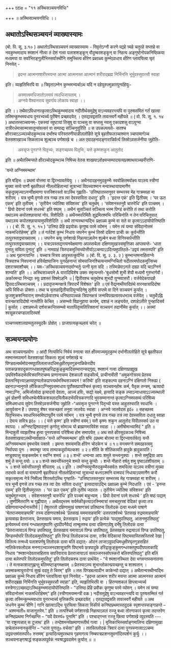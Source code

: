 +++
title = "११ अस्थिसञ्चयनविधिः"

+++
॥ अस्थिसञ्चयनविधिः ।। 

## अथातोऽस्थिसञ्चयनं व्याख्यास्यामः

(बो. पि. सू. ३.१० ) अथातोऽस्थिसञ्चयनं व्याख्यास्यामः - निवृत्तेऽग्नौ करणे व्द्यहे त्र्यहे चतुरहे सप्ताहे वा नवकुम्भमादाय श्मशानं नीत्वा तं देशं गत्वा पलाशशङ्कून् वौदुम्बरशङ्कून् वा निहत्य अङ्गुष्ठेनोपकनिष्ठिकया मध्यमया वा सर्वाभिरङ्गुलीभिस्सर्वास्थीनि समुच्चित्य क्षीरेण प्रक्षाळ्य कुम्भेऽवधाय क्षीरेण प्लावयित्वा घृतं निनयेत् -

> इदन्त आत्मनश्शरीरमयन्त आत्मा आत्मनस्त आत्मानं शरीराद्ब्रह्म निर्भिनत्ति भूर्भुवस्सुवरसौ स्वाहा

इति। व्याहृतिभिरपि वा ॥ त्रिवृताऽम्नेन कुम्भमभ्यर्चाऽथ यदि न दहेयुरुल्मुकात्पुनर्दहेयुः-

> अस्मात्वमधिजातोऽस्ययं त्वदधिजायताम् ।  
अग्नये वैश्वानराय सुवर्गाय लोकाय स्वाहा ।।

इति ।। तथैवाऽपिधानात्कृत्वाऽस्थिकुम्भमादाय नदीतीर्थसमुद्रेषु वाऽभ्यवहरन्त्यपि वा पुरुषसंमितं गर्तं खात्वा तस्मिन्कुम्भमवधाय पुनरभ्यर्च्य पुरीषेण प्रच्छादयेत् । एतद्यावद्वसति तावत्स्वर्गे महीयते ॥ ( वो. पि. सू. १. १४ ) अथातस्सञ्चयनम्- एकस्यां व्युष्टायां तिसृषु वा पञ्चसु वा सप्तसु नवसु एकादशसु वाऽयुग्मा रात्रीरर्धमासान्मासातून्संवत्सरं वा सम्पाद्य सञ्चिनुयुरिति ॥ स उपकल्पयते- सतश्च क्षीरञ्चाऽऽज्यञ्चोदकुम्भञ्च दर्भांश्च परिस्तरणीयान्नीललोहिते सूत्रे बृहतीफलञ्चाश्मान ञ्चापामार्गञ्च वेतसशाखाञ्च सिकताञ्च शुल्बञ्च पर्णशाखे च । अत एवादहनादङ्गारान्निर्वर्त्य तिस्रोऽवसर्जनीया जुहोति- 

> अवसृज पुनरग्ने पितृभ्यः, सङ्गच्छस्व पितृभिः, यत्ते कृष्णशकुन आतुतोद 

इति ॥ अथैतस्मिन्सते क्षीरञ्चोदकुम्भञ्च निषिच्य वेतस शाखयाऽवोक्ष्यन्सम्पादयत्यप्रक्वाथयञ्च्छरीराणि- 

'यन्ते अग्निममन्थाम' 

इति षड्भिः ॥ प्रथमां वोत्तमा वा द्विरभ्यावर्तयेयुः ।। अथैनदादहनमुदकुम्भैः स्ववोक्षितमवोक्ष्य याऽस्य स्त्रीणां मुख्या सव्ये पाणौ बृहतीफलं नीललोहिताभ्यां सूत्राभ्यां विग्रथ्याश्मान मन्वास्थायापामार्गेण सकृदुपमृज्याऽनन्वीक्षमाणा पत्तस्शिरस्तो वाऽस्थि गृह्णाति- ‘उत्तिष्ठातस्तनुवर सम्भरस्व मेह गात्रमवहा मा शरीरम् । यत्र भूम्यै वृणसे तत्र गच्छ तत्र त्वा देवस्सविता दधातु' इति । 'इदन्त एकं' इति द्वितीयम् । ‘पर ऊत एकम्' इति तृतीयम् । 'तृतीयेन ज्योतिषा संविशस्व' इति चतुर्थम् । 'संवेशनस्तनुवै चारुरेधि' इति पञ्चमम् । ' प्रियो देवानां परमे सधस्थे' इति षष्ठम् । अथैनं सुसञ्चितं सञ्चित्य भस्म पिण्डं करोति तं तथा करोति यथाऽस्य कपोतश्छायायां नोप. विशेदिति ॥ अथैनमपरिमितैः क्षुद्रमिरश्मभिः परिचिनोति न तेन परिचिनुयात् यथाऽस्य कपोतश्छायायामुपविशेदिति ॥ अथै तान्यस्थान्यद्भिः प्रक्षाळ्य कुम्भे वा सते वा कृत्वाऽऽदायोपोत्तिष्ठति ।। ( बो. पि. सू. १. १५ ) 'उत्तिष्ठ प्रेहि प्रद्रयोकः कृणुष्व परमे व्योमन् । यमेन त्वं यम्या संविदानोत्तमं नाकमधिरोहेमम्' इति ॥ तं गर्तदेशं कुम्भं निधाय जघनेन कुम्भं तिस्रो दक्षिणा प्राचीः कः कुर्वन्तीति तत्पुरस्ताद्व्याख्यातम् ।। जघनेन कषूः पर्णशाखे निहत्याऽबलेन शुल्बेन बध्वा विनिस्सर्पन्तीति तत्पुरस्ताद्व्याख्यातम् ।। यत्राऽपस्तद्यन्त्यनवेक्षमाणा अपस्सचेला दक्षिणामुखास्समृत्तिका आप्लवन्ते- 'धाता पुनातु सविता पुनातु' इति ॥ नामग्राहं त्रिरुदकमुत्सिच्योत्तीर्याऽऽचम्याऽऽदित्यमुपतिठते–'उद्वयं तमसस्परि' इति ॥ अथ गृहानायान्ति । यच्चात्र स्त्रिय आहुस्तत्कुर्वन्ति ॥ (बो. पि. सू. २. ३. २ ) कुम्भान्तमनाहिताग्नेः स्त्रियाश्च निवपनान्तं हविर्यज्ञयाजिनः पुनर्दहनान्तं सोमयाजिनश्चित्यन्तमग्निचितो यदीतरमघोदकमुत्सिच्य दशरात्रमाशौचम् ।।
यमः-'अस्थिसञ्चयनादर्वाग्भर्तुः पत्नी मृता यदि । तस्मिन्नेवाऽनले दाह्या यदि चाऽग्निर्न शाम्यति' इति ।। अस्थिसञ्चयने A वारादिविशेष उक्तः स्मृत्यन्तरे-'बुधसोमौ शुभी शेयौ मध्यमौ गुरुभार्गवौ। अर्कारमन्दा निन्द्याः स्युः प्रशस्तं विषमेऽहनि ॥ | द्वितीयश्च चतुर्थश्च शुभदौ युग्मवासरौ। वर्जयेदेकपादक्षै द्विपादःऽस्थिसञ्चयम् ।। प्रदातृजन्मनक्षत्रे त्रिपादर्भे विशेषतः' इति ॥ एवं वैद्यनाथीयादिग्रंथे वारनक्षत्रादिदोषा अपि विविधाः प्रोक्ताः। तथा च मृताहाद्वितीयादियुग्मदिनेषु तृतीये सप्तमे वा दिने सञ्चयनं कुर्यात् । कुजशुक्रशनिवारान् सम्भवेऽर्कवारश्च धनिष्ठापञ्चकं त्रिपानक्षत्रं जन्मविपत्प्रत्यरवधभञ्च वर्जयेत् । चतुर्थेऽह्नि वारनक्षत्रादिदोषो नास्तीति केचित् । असम्भवे विप्रानुज्ञया कार्यम्, दशाहं न लङ्घयेत, दशाहेऽतीते पुनहादिसर्व | कुर्यात् । दशाहमध्ये दर्शसक्रान्तिसम्भवे मातापितृव्यतिरिक्तानां सञ्चयनं तदानीमेव कुर्यात् ।। अस्मां श्वसूकरचण्डालादिस्पर्श

पञ्चगव्यशालग्रामतुलस्युदकैः प्रोक्षेत् । प्राजापत्यकृच्छ्वयं चरेत् ॥
## सञ्चयनप्रयोगः
अथ सञ्चयनप्रयोगः ॥ आदौ नित्यविधि निर्वयं स्नात्वा सतं क्षीरमाज्यमुदकुम्भं दर्भानीललोहिते सूत्रे बृहतीफल मश्मानमपामार्ग वेतसशाखां सिकताः शुल्वं पर्णशाखे च पिण्डवल्यर्थमोदनमपूपतिललाजदधिमधुक्षीरघृतगुडनाळिकेरदीप पताकछत्रपादुकागन्धाक्षतपुष्पहरिद्राकुङ्कुमादिसम्भारान्सद्गृह्य, श्मशानं गत्वा दक्षिणाप्राह्मुख उपविश्यैकदर्भपवित्रपाणिराचम्य प्राणानायम्य देशकालौ सङ्कीर्त्य, प्राचीनावीती “अमुकगोत्रस्य प्रेतस्य प्रेतत्वनिवृत्त्याऽक्षय्यपुण्यलोकप्राप्त्यर्थमस्थिसञ्चयनं ! करिष्ये' इति सङ्कल्प्य दहनाऽग्निं दक्षिणतो निरूह्य ( दहनाऽग्न्यनुगते लौकिकाऽग्निमुपसमाधाय पूर्वोक्तप्रायश्चित्तं कृत्वा) सञ्चयनहोमः कर्म, पैतृक तन्त्रम्, ऋव्यादो नामाऽग्निः, अमिर्जातवेदा इत्यादयो देवताः, आज्यं हविः, सद्यो यक्ष्ये, इत्यादि सङ्क ल्प्याऽन्वाधायाऽऽज्यस्थाली ध्रुवं प्रोक्षणी समिधश्चेत्यैकैकशस्लादयित्वैकदर्भपवित्रकरणादि भुवसम्मानान्तं कृत्वाऽग्निमपसव्यं परिषिच्य समिधमाधाय सुवेण तिस्रोऽवसर्जनीया जुहोति -“अवसृज पुनरग्ने पितृभ्यो यस्त आहुतश्चरति स्वधाभिः । आयुर्वसान है। उपयातु शेषर सकच्छतां तनुवा जातवेदः स्वाहा । अग्नये जातवेदस इदं० ॥ सहच्छस्व पितृभिस्स५ स्वधाभिस्समिष्टापूर्तेन परमे व्योमन् । यत्र भूम्यै वृणसे तत्र गच्छ तत्रं त्वा देवस्सविता दधातु स्वाहा । देवाय सवित्र इदं० ।। ( यत्ते कृष्ण' इति स्त्रीणां वय॑म् ) यत्तै कृष्णः शकुन आतुतोद पिपीलस्सर्प उत वा श्वापदः । अग्निष्टद्विश्वादनृणं कृणोतु सोमञ्च यो ब्राह्मणमाविवेश स्वाहा ।। अमीषोमाभ्यामिदं " इति ॥ मिन्दाहुती व्याहृतीश्च हुत्वा पुनरपसव्यं परिषिच्य होम समापयेत् ॥ अथ सते क्षीरसुदकञ्च निषिच्य वेतसशाखयाऽस्थीन्यवोक्षात-'यन्ते अग्निममन्थाम' इति षभिः (प्रथमा बोत्तमा वा द्विरभ्यावर्तयेत्) यन्तै अग्निममन्थाम वृषभायेव पक्तवे । इमन्तः शमयामसि क्षीरेण चोदकेन च ॥ १॥ यन्त्वमग्ने समदहस्त्वमु निर्वापया पुनः । क्याम्बूर जाय ताम्पाकदूर्वाव्यल्कशा ॥ २॥ शीति के शीतिकावति ह्रादुके ह्रादुकावति। मण्डूक्यासु सङ्कमयेम र स्वग्नि शमयं ॥ ३॥ शन्ते' धन्वन्या आपः शमुते सन्त्वनूक्याः । शन्ते समुद्रिया आपः शर्मु ते सन्तु वयोः ॥ ४॥ शन्ते स्रवन्तीस्तनुचे शमते सन्तु कूप्योः । शन्ते नीहारो वर्षतु शमु पृष्वाऽवंशीयताम् ॥ ५ ॥ शन्ते सर्वन्तीस्तनुवे शीयताम् ॥६॥ इति । तमग्निमयुग्मैरुदकुम्भैस्सर्वतः शमयित्वा याऽस्य स्त्रीणां मुख्या तदभावे कर्ता वा वामपाणौ बृहतीफलं नीललोहिताभ्यां सूत्राभ्यां बध्नाऽश्मनि वामपादं निधायाऽपामार्गेण करौ सकृत्समृज्य नेत्रे निमील्य शिरस्तोऽस्थि गृण्हाति- “उत्तिष्टातस्तनुवर सम्भरस्व मेह गात्रमवहा मा शरीरम् । यत्र भूम्यै वृणसे तत्र गच्छ तत्र त्वा देवः सविता दधातु" इत्यादायाऽद्भिः प्रक्षाळ्य कुम्भे निदधाति । एवं - 'इनन्त एकम्' इति द्वितीयमुरस्तः । ‘पर ऊत एकम्' इति तृतीयं जठरतः । तृतीयेन ज्योतिषा संविशस्व' इति चतुर्थमूरुभ्याम् । संवेशनस्तनुवै चारुरेधि' इति पञ्चमं बाहुभ्याम् । प्रियो देवानां परमे सधस्थे ' इति षष्ठं पद्याम् । तूष्णीमितराणि च गृह्णीयात् । अथैतद्भस्म सर्वमेकीकृत्याऽरस्निमात्रां समचतुरस्रां वेदिकां कृत्वा तत्र दक्षिणायान्दर्भानास्तीर्य | | तेषूत्तरतो दक्षिणामुखं पाषाणत्रयं प्रतिष्ठाप्य तिलोदकं दत्वा मध्यमे पाषाणे 'घेतराजमावाहयामि' तस्य दक्षिणपार्श्वस्थे 'प्रेतसखं यममावाहयामि' उत्तरपार्श्वस्थे ‘प्रेतसखं रुद्रमावाहयामि' इत्यावाह्य प्रेतराजाय, प्रेतसखाय यमाय, प्रेतसखाय | रुद्राय' इति प्रत्येकं ‘पाद्यमुपतिष्ठतु. आसनमुपतिष्ठतु' इत्येवमर्थ्य वस्त्रं गन्धाक्षतपुष्पाणि धूपदीपनैवेद्यं ताम्बूलश्च दत्वा दक्षिणाऽग्रेषु दर्भेषु तिलोदकं दत्वा “प्रेतराजायाऽयं पिण्ड उपतिष्ठतु, प्रेतसखाय यमायाऽयं पिण्ड उपतिष्ठतु, प्रेतसखाय रुद्रायाऽयं पिण्ड उपतिष्ठतु, पिण्डस्योपरि तिलोदकमुपतिष्ठतु" इति पिण्डं तिलोदकञ्च दत्वा, तत्रैव वेदिकायां पिष्टमयास्तिस्रस्तिस्रो रेखा | विलित्य तन्मध्ये पलाशपर्णषु तिलोदकं दत्वा बलिं दद्यात्- ओदनं लाजाऽपूपदधिमधुक्षीरघृतगुडसहितं नालिकेरफलोदक मननाऽभ्यञ्जनदशासूत्राणि पिष्टमये छत्रपादुके हरिद्राकुङ्कुमगन्धरक्तपुष्पदीपपताकादि निधाय “श्मशानदेवतासहिताय सपरिवाराय प्रेतराजायाऽयं सव्यञ्जनस्सोपस्करो बलिरुपतिष्ठतु” इति बलिं दत्वा बलेरुपरि तिलोदकमुपतितु' इति तिलोदकश्च दत्वा प्रार्थयेत् - "ये श्मशानस्थिता देवा भगवन्तस्सनातनाः । ते मत्सकाशादगृह्णन्तु बलिमष्टाङ्गमक्षयम् ॥ प्रेतस्याऽस्य शुभान्लोकान्प्रयच्छन्तु च शाश्वतान् । अस्माकमायुरारोग्यं सुखं ददतु ते चिरम्" इति ॥ ततः पिण्डबल्यादीन काकेभ्यो दद्यात् ॥ अथैतान्यस्थीन्यद्भिः प्रक्षाळ्य कुम्भे निधाय क्षीरेण प्लावयित्वा घृतं निनयेत् - "इदन्त आत्मनः शरीर मयन्त आत्मा आत्मनस्त आत्मानं शरीराद्ब्रह्म निर्भिनत्ति भूर्भुवस्सुवरसौ स्वाहा” इति, व्याहृतिभिरपि वा । हिरण्यशकलं क्षिप्त्वाभ्यर्च्य वस्त्रेणाऽऽच्छाद्याऽस्थिकुम्भमादायोपोत्तिष्ठति - "उत्तिष्ठ प्रेहि प्रवौकः कृणुष्व परमे व्योमन् । यमेन त्वं यम्या संविदानोत्तमं नाकमधिरोहेमम्" इति (स्त्रीणामयम्मन्त्री वळः ) नदीसमुद्रेषु वाऽभ्यवहरन्त्यपि वा पुरुषसम्मितं गर्त कृत्वा तस्मिन्कुम्भमवधाय पुनरभ्यर्च्य मृत्तिकाभिः प्रच्छादयेत् । एतद्यावद्वसति तावत्स्वर्गे महीयते ॥ अथ जधनेन कुम्भं त्रीणि | गानि खात्वाऽद्भिः पूरयित्वा सिकता विकीर्य कनिष्ठप्रथमास्तदुदकं स्पृशन्तस्सङ्गाहन्ते – “ अश्मन्वती० वाजानुत्तरेम.” इति ॥ तत्पश्चिमे पर्णशारखे निहत्याऽवलं रज्जु बध्वा तोरणाकारं कृत्वा तदन्तरेण कनिष्ठप्रथमा निर्गच्छन्ति – “यदै देवस्य॑० पुनामि" इति । पश्चाद्गन्ता रज्जु छित्वा पर्णशाखे व्युदस्यति --- 'या राष्ट्रत्पन्नात् स टूजाथ' इति । तन्देशमनवेक्षमाणास्तीर्थ गत्वा । | मृत्तिकाभिस्सर्वाङ्गमालिप्य दक्षिणामुखाः सचेलास्स्नानकुर्वन्ति – “धाता पुनातु० वर्चसा” इति । ततस्तिलोदकं त्रिवारं दत्वा पुनस्स्नात्वाऽऽचम्य उद्वयन्तम॑सस्परि० रुत्तमम्' इत्यादित्यमुपस्थाय गृहमागत्य निम्बपत्रप्राशनसुवर्णादिस्पर्शनं कुर्युः ।। सञ्चयनाङ्गश्राद्धं सङ्कल्पपूर्वकं नवश्राद्धवदामेन कुर्यात् ॥ ॥
